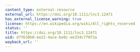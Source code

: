 ```yaml
---
content_type: external-resource
external_url: https://doi.org/10.1111/lnc3.12471
has_external_license_warning: true
license: https://en.wikipedia.org/wiki/All_rights_reserved
status: ''
title: https://doi.org/10.1111/lnc3.12471
uid: d7f630b0-ee22-4ace-be0c-ee334c7f0f2a
wayback_url: ''
---
```

